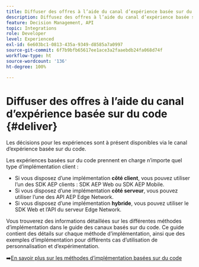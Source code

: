 ```yaml
---
title: Diffuser des offres à l’aide du canal d’expérience basée sur du code
description: Diffusez des offres à l’aide du canal d’expérience basée sur du code.
feature: Decision Management, API
topic: Integrations
role: Developer
level: Experienced
exl-id: 6e603bc1-0813-435a-9349-d8585a7a0997
source-git-commit: 6f7b9bfb65617ee1ace3a2faaebdb24fa068d74f
workflow-type: ht
source-wordcount: '136'
ht-degree: 100%

---
```


# Diffuser des offres à l’aide du canal d’expérience basée sur du code {#deliver}

Les décisions pour les expériences sont à présent disponibles via le canal d’expérience basée sur du code.

Les expériences basées sur du code prennent en charge n’importe quel type d’implémentation client :

* Si vous disposez d’une implémentation **côté client**, vous pouvez utiliser l’un des SDK AEP clients : SDK AEP Web ou SDK AEP Mobile.
* Si vous disposez d’une implémentation **côté serveur**, vous pouvez utiliser l’une des API AEP Edge Network.
* Si vous disposez d’une implémentation **hybride**, vous pouvez utiliser le SDK Web et l’API du serveur Edge Network.

Vous trouverez des informations détaillées sur les différentes méthodes d’implémentation dans le guide des canaux basés sur du code. Ce guide contient des détails sur chaque méthode d’implémentation, ainsi que des exemples d’implémentation pour différents cas d’utilisation de personnalisation et d’expérimentation.

➡️[En savoir plus sur les méthodes d’implémentation basées sur du code](../../code-based/code-based-implementation-samples.md)

